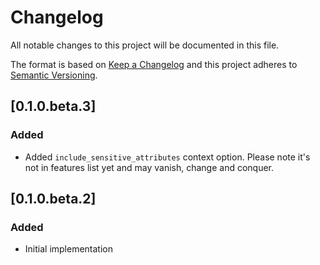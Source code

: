 # Changelog
All notable changes to this project will be documented in this file.

The format is based on [Keep a Changelog](http://keepachangelog.com/en/1.0.0/)
and this project adheres to [Semantic Versioning](http://semver.org/spec/v2.0.0.html).

## [0.1.0.beta.3]
### Added
- Added `include_sensitive_attributes` context option. Please note
it's not in features list yet and may vanish, change and conquer.

## [0.1.0.beta.2]
### Added
- Initial implementation
